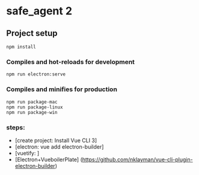 # safe_agent 2

## Project setup
```
npm install
```

### Compiles and hot-reloads for development
```
npm run electron:serve
```

### Compiles and minifies for production
```
npm run package-mac
npm run package-linux
npm run package-win
```

### steps:
- [create project: Install Vue CLI 3]
- [electron: vue add electron-builder]
- [vuetify: ]
- [Electron+VueboilerPlate] (https://github.com/nklayman/vue-cli-plugin-electron-builder)
